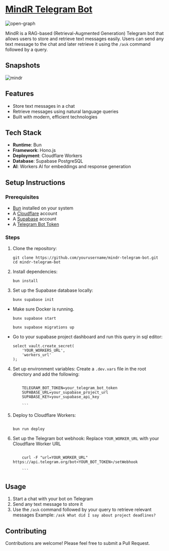 # [MindR Telegram Bot](https://mindr.live/)

![open-graph](https://github.com/user-attachments/assets/58aca34f-9cfd-48c0-a0d0-acfd6973f13d)

MindR is a RAG-based (Retrieval-Augmented Generation) Telegram bot that allows users to store and retrieve text messages easily. Users can send any text message to the chat and later retrieve it using the `/ask` command followed by a query.

## Snapshots

![mindr](https://github.com/user-attachments/assets/1fdfa7bc-4309-43d2-b4b4-b7afddfa990b)

## Features

- Store text messages in a chat
- Retrieve messages using natural language queries
- Built with modern, efficient technologies

## Tech Stack

- **Runtime**: Bun
- **Framework**: Hono.js
- **Deployment**: Cloudflare Workers
- **Database**: Supabase PostgreSQL
- **AI**: Workers AI for embeddings and response generation

## Setup Instructions

### Prerequisites

- [Bun](https://bun.sh/) installed on your system
- A [Cloudflare](https://www.cloudflare.com/) account
- A [Supabase](https://supabase.com/) account
- A [Telegram Bot Token](https://core.telegram.org/bots#how-do-i-create-a-bot)

### Steps

1. Clone the repository:

   ```
   git clone https://github.com/yourusername/mindr-telegram-bot.git
   cd mindr-telegram-bot
   ```

2. Install dependencies:

   ```
   bun install
   ```

3. Set up the Supabase database locally:
   ```
   bunx supabase init
   ```

- Make sure Docker is running.

  ```
  bunx supabase start

  bunx supabase migrations up

  ```

- Go to your supabase project dashboard and run this query in sql editor:

  ```
  select vault.create_secret(
      'YOUR_WORKERS_URL',
      'workers_url'
  );

  ```

4.  Set up environment variables:
    Create a `.dev.vars` file in the root directory and add the following:
    ```

        TELEGRAM_BOT_TOKEN=your_telegram_bot_token
        SUPABASE_URL=your_supabase_project_url
        SUPABASE_KEY=your_supabase_api_key

        ```

5.  Deploy to Cloudflare Workers:

    ```

    bun run deploy

    ```

6.  Set up the Telegram bot webhook:
    Replace `YOUR_WORKER_URL` with your Cloudflare Worker URL
    ```

        curl -F "url=YOUR_WORKER_URL" https://api.telegram.org/bot<YOUR_BOT_TOKEN>/setWebhook

        ```

## Usage

1. Start a chat with your bot on Telegram
2. Send any text message to store it
3. Use the `/ask` command followed by your query to retrieve relevant messages
   Example: `/ask What did I say about project deadlines?`

## Contributing

Contributions are welcome! Please feel free to submit a Pull Request.
